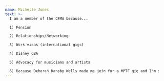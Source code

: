 ```yaml
---
name: Michelle Jones
text: >-
  I am a member of the CFMA because...

  1) Pension

  2) Relationships/Networking

  3) Work visas (international gigs)

  4) Disney CBA

  5) Advocacy for musicians and artists

  6) Because Deborah Dansby Wells made me join for a MPTF gig and I'm still here! :)
---
```

